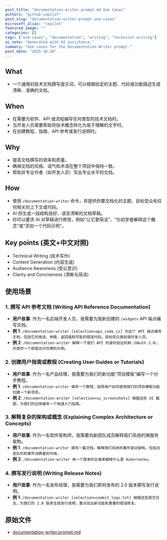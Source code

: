 ```yaml
---
post_title: "documentation-writer.prompt.md Use Cases"
author1: "github-copilot"
post_slug: "documentation-writer-prompt-use-cases"
microsoft_alias: "copilot"
featured_image: ""
categories: []
tags: ["use-cases", "documentation", "writing", "technical-writing"]
ai_note: "Generated with AI assistance."
summary: "Use cases for the Documentation Writer prompt."
post_date: "2025-10-20"
---
```


<!-- markdownlint-disable MD041 -->

## What

- 一个通用的技术文档撰写提示词，可以根据给定的主题、代码或功能描述生成清晰、准确的文档。

## When

- 在需要为软件、API 或流程编写任何类型的技术文档时。
- 当开发人员需要帮助将技术概念转化为易于理解的文字时。
- 在创建教程、指南、API 参考或发行说明时。

## Why

- 提高文档撰写的效率和质量。
- 确保文档的风格、语气和术语在整个项目中保持一致。
- 帮助非专业作者（如开发人员）写出专业水平的文档。

## How

- 使用 `/documentation-writer` 命令，并提供你要文档化的主题、目标受众和任何相关的上下文或代码。
- AI 将生成一段结构良好、语言清晰的文档草稿。
- 你可以要求 AI 对草稿进行修改，例如“让它更简洁”、“为初学者解释这个概念”或“添加一个代码示例”。

## Key points (英文+中文对照)

- Technical Writing (技术写作)
- Content Generation (内容生成)
- Audience Awareness (受众意识)
- Clarity and Conciseness (清晰与简洁)

## 使用场景

### 1. 撰写 API 参考文档 (Writing API Reference Documentation)

- **用户故事**: 作为一名后端开发人员，我需要为我新创建的 `/widgets` API 端点编写文档。
- **例 1**: `/documentation-writer [selection=api_code.js] 为这个 API 端点编写文档，包括它的用途、参数、返回值和可能的错误代码。目标受众是前端开发人员。`
- **例 2**: `/documentation-writer 解释一下我们 API 的身份验证机制（OAuth 2.0），并提供一个获取访问令牌的示例。`

### 2. 创建用户指南或教程 (Creating User Guides or Tutorials)

- **用户故事**: 作为一名产品经理，我需要为我们的新功能“项目模板”编写一个分步教程。
- **例 1**: `/documentation-writer 编写一个教程，指导用户如何使用我们的项目模板功能创建一个新项目。`
- **例 2**: `/documentation-writer [selection=ui_screenshots] 根据这些 UI 截图，为我们的应用编写一个快速入门指南。`

### 3. 解释复杂的架构或概念 (Explaining Complex Architecture or Concepts)

- **用户故事**: 作为一名软件架构师，我需要向新团队成员解释我们系统的微服务架构。
- **例 1**: `/documentation-writer 撰写一篇文档，解释我们系统的事件驱动架构，包括消息队列和事件消费者的作用。`
- **例 2**: `/documentation-writer 用一个简单的比喻来解释什么是 Kubernetes。`

### 4. 撰写发行说明 (Writing Release Notes)

- **用户故事**: 作为一名发布经理，我需要为我们即将发布的 2.0 版本撰写发行说明。
- **例 1**: `/documentation-writer [selection=commit_logs.txt] 根据这些提交日志，为我们的 2.0 版本生成发行说明，重点突出新功能和重要的错误修复。`

## 原始文件

- [documentation-writer.prompt.md](../../prompts/documentation-writer.prompt.md)
